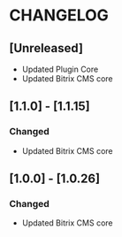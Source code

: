 # CHANGELOG

## [Unreleased]
- Updated Plugin Core
- Updated Bitrix CMS core

## [1.1.0] - [1.1.15]
### Changed
- Updated Bitrix CMS core

## [1.0.0] - [1.0.26]
### Changed
- Updated Bitrix CMS core